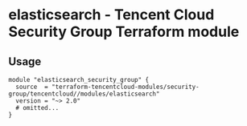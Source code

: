 # elasticsearch - Tencent Cloud Security Group Terraform module
## Usage
```hcl
module "elasticsearch_security_group" {
  source  = "terraform-tencentcloud-modules/security-group/tencentcloud//modules/elasticsearch"
  version = "~> 2.0"
  # omitted...
}
```
<!-- BEGINNING OF PRE-COMMIT-TERRAFORM DOCS HOOK -->
<!-- END OF PRE-COMMIT-TERRAFORM DOCS HOOK -->
